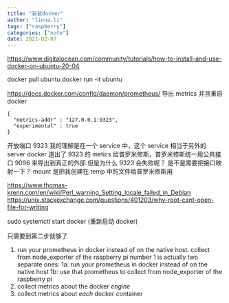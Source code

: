 ```yaml
---
title: "安装docker"
author: "linna.li"
tags: ["raspberry"]
categories: ["note"]
date: 2021-02-07
---
```


https://www.digitalocean.com/community/tutorials/how-to-install-and-use-docker-on-ubuntu-20-04

docker pull ubuntu
docker run -it ubuntu

https://docs.docker.com/config/daemon/prometheus/
导出 metrics 并且重启 docker

```
{
  "metrics-addr" : "127.0.0.1:9323",
  "experimental" : true
}
```

开放端口 9323
我的理解是在一个 service 中，这个 service 相当于另外的 server
docker 道出了 9323 的 metics 给普罗米修斯，普罗米修斯统一用公共接口 9096 来导出到真正的外部
但是为什么 9323 会失败呢？ 是不是需要把接口映射一下？
mount 是把我创建在 temp 中的文件给普罗米修斯用

https://www.thomas-krenn.com/en/wiki/Perl_warning_Setting_locale_failed_in_Debian
https://unix.stackexchange.com/questions/401203/why-root-cant-open-file-for-writing

sudo systemctl start docker (重新启动 docker)

只需要到第二步就够了

1. run your prometheus in docker instead of on the native host. collect from node_exporter of the raspberry pi
   number 1 is actually two separate ones:
   1a: run your prometheus in docker instead of on the native host
   1b: use that prometheus to collect from node_exporter of the raspberry pi
2. collect metrics about the docker _engine_
3. collect metrics about _each_ docker container
